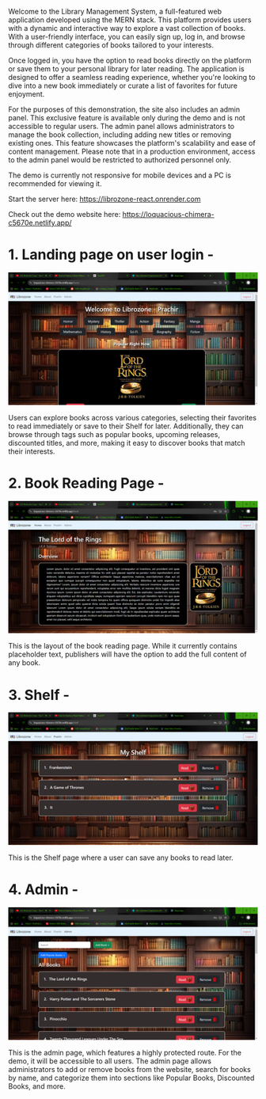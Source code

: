 Welcome to the Library Management System, a full-featured web application developed using the MERN stack. This platform provides users with a dynamic and interactive way to explore a vast collection of books. With a user-friendly interface, you can easily sign up, log in, and browse through different categories of books tailored to your interests.

Once logged in, you have the option to read books directly on the platform or save them to your personal library for later reading. The application is designed to offer a seamless reading experience, whether you're looking to dive into a new book immediately or curate a list of favorites for future enjoyment.

For the purposes of this demonstration, the site also includes an admin panel. This exclusive feature is available only during the demo and is not accessible to regular users. The admin panel allows administrators to manage the book collection, including adding new titles or removing existing ones. This feature showcases the platform's scalability and ease of content management. Please note that in a production environment, access to the admin panel would be restricted to authorized personnel only.

The demo is currently not responsive for mobile devices and a PC is recommended for viewing it.

Start the server here: https://librozone-react.onrender.com

Check out the demo website here: https://loquacious-chimera-c5670e.netlify.app/


# 1. Landing page on user login -
![Example Image](images/Home.png)

Users can explore books across various categories, selecting their favorites to read immediately or save to their Shelf for later. Additionally, they can browse through tags such as popular books, upcoming releases, discounted titles, and more, making it easy to discover books that match their interests.

# 2. Book Reading Page -
![Example Image](images/Bookread.png)

This is the layout of the book reading page. While it currently contains placeholder text, publishers will have the option to add the full content of any book.

# 3. Shelf -
![Example Image](images/Shelf.png)

This is the Shelf page where a user can save any books to read later.

# 4. Admin -
![Example Image](images/Admin.png)

This is the admin page, which features a highly protected route. For the demo, it will be accessible to all users. The admin page allows administrators to add or remove books from the website, search for books by name, and categorize them into sections like Popular Books, Discounted Books, and more.
